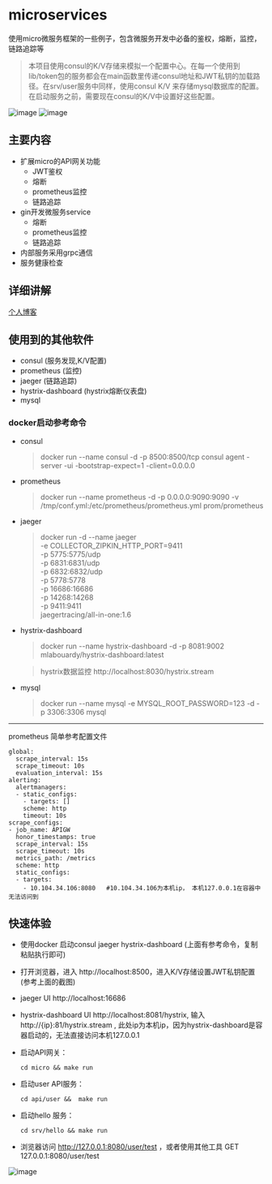 
# microservices
使用micro微服务框架的一些例子，包含微服务开发中必备的鉴权，熔断，监控，链路追踪等
> 本项目使用consul的K/V存储来模拟一个配置中心。在每一个使用到lib/token包的服务都会在main函数里传递consul地址和JWT私钥的加载路径。在srv/user服务中同样，使用consul K/V 来存储mysql数据库的配置。在启动服务之前，需要现在consul的K/V中设置好这些配置。

![image](https://github.com/Allenxuxu/microservices/raw/master/.screenshots/jwt-config.png)
![image](https://github.com/Allenxuxu/microservices/raw/master/.screenshots/mysql-config.png)

## 主要内容
- 扩展micro的API网关功能
  - JWT鉴权
  - 熔断
  - prometheus监控
  - 链路追踪
- gin开发微服务service
  - 熔断
  - prometheus监控
  - 链路追踪
- 内部服务采用grpc通信
- 服务健康检查
## 详细讲解
[个人博客](https://blog.mogutou.xyz/blog/cate/xuxu/Go-Micor)
## 使用到的其他软件
- consul (服务发现,K/V配置)
- prometheus (监控)
- jaeger (链路追踪)
- hystrix-dashboard (hystrix熔断仪表盘)
- mysql 

### docker启动参考命令
- consul
  > docker run --name consul -d -p 8500:8500/tcp consul agent -server -ui -bootstrap-expect=1 -client=0.0.0.0
- prometheus
  > docker run --name prometheus  -d -p 0.0.0.0:9090:9090 -v /tmp/conf.yml:/etc/prometheus/prometheus.yml   prom/prometheus
- jaeger
  > docker run -d --name jaeger \
  -e COLLECTOR_ZIPKIN_HTTP_PORT=9411 \
  -p 5775:5775/udp \
  -p 6831:6831/udp \
  -p 6832:6832/udp \
  -p 5778:5778 \
  -p 16686:16686 \
  -p 14268:14268 \
  -p 9411:9411 \
  jaegertracing/all-in-one:1.6
- hystrix-dashboard
  > docker run --name hystrix-dashboard -d -p 8081:9002 mlabouardy/hystrix-dashboard:latest

  > hystrix数据监控
    http://localhost:8030/hystrix.stream

- mysql
  > docker run --name mysql -e  MYSQL_ROOT_PASSWORD=123 -d -p 3306:3306 mysql

---
prometheus 简单参考配置文件
```
global:
  scrape_interval: 15s
  scrape_timeout: 10s
  evaluation_interval: 15s
alerting:
  alertmanagers:
  - static_configs:
    - targets: []
    scheme: http
    timeout: 10s
scrape_configs:
- job_name: APIGW
  honor_timestamps: true
  scrape_interval: 15s
  scrape_timeout: 10s
  metrics_path: /metrics
  scheme: http
  static_configs:
  - targets:
    - 10.104.34.106:8080   #10.104.34.106为本机ip， 本机127.0.0.1在容器中无法访问到
```
## 快速体验
- 使用docker 启动consul jaeger hystrix-dashboard (上面有参考命令，复制粘贴执行即可)

- 打开浏览器，进入 http://localhost:8500，进入K/V存储设置JWT私钥配置(参考上面的截图)

- jaeger UI http://localhost:16686

- hystrix-dashboard UI http://localhost:8081/hystrix, 输入 http://{ip}:81/hystrix.stream , 此处ip为本机ip，因为hystrix-dashboard是容器启动的，无法直接访问本机127.0.0.1

- 启动API网关： 
  ```
  cd micro && make run
  ```
- 启动user API服务： 
  ```
  cd api/user &&  make run
  ```
- 启动hello 服务： 
  ```
  cd srv/hello && make run
  ```
- 浏览器访问 http://127.0.0.1:8080/user/test ，或者使用其他工具 GET 127.0.0.1:8080/user/test

![image](https://github.com/Allenxuxu/microservices/raw/master/.screenshots/consul-service.png)
